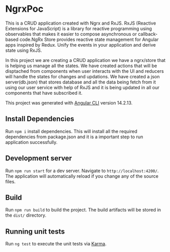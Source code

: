 # NgrxPoc

This is a CRUD application created with Ngrx and RxJS. RxJS (Reactive Extensions for JavaScript) is a library for reactive programming using observables that makes it easier to compose asynchronous or callback-based code.NgRx Store provides reactive state management for Angular apps inspired by Redux. Unify the events in your application and derive state using RxJS. 

In this project we are creating a CRUD application we have a ngrx/store that is helping us manage all the states. We have created actions that will be disptached from components when user interacts with the UI and reducers will handle the states for changes and updations. We have created a json server(db.json) that stores database and all the data being fetch from it using our user service with help of RxJS and it is being updated in all our components that have subscribed it.

This project was generated with [Angular CLI](https://github.com/angular/angular-cli) version 14.2.13.

## Install Dependencies

Run `npm i` install dependencies. This will install all the required dependencies from package.json and it is a important step to run application successfully.

## Development server

Run `npm run start` for a dev server. Navigate to `http://localhost:4200/`. The application will automatically reload if you change any of the source files.

## Build

Run `npm run build` to build the project. The build artifacts will be stored in the `dist/` directory.

## Running unit tests

Run `ng test` to execute the unit tests via [Karma](https://karma-runner.github.io).

